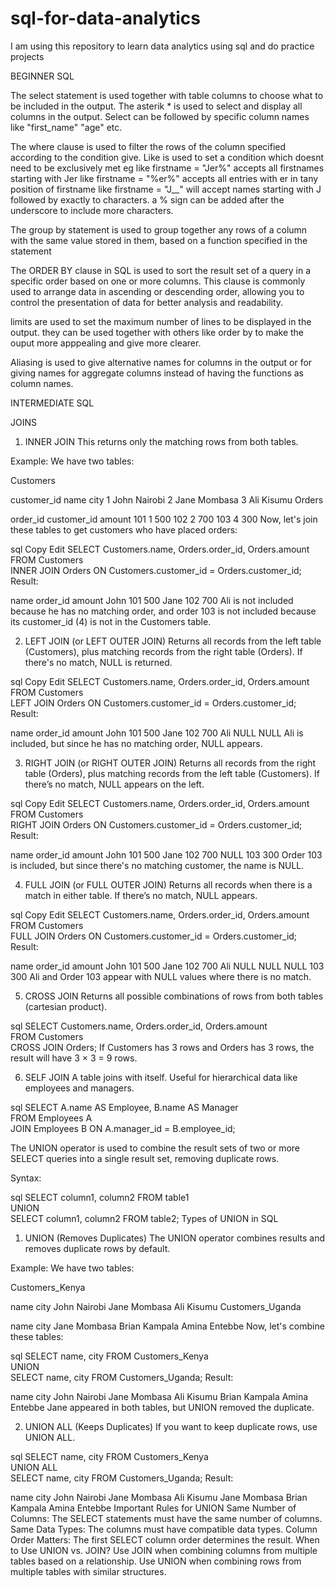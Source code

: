 # sql-for-data-analytics
I am using this repository to learn data analytics using sql and do practice projects

BEGINNER SQL

The select statement is used together with table columns to choose what to be included in the output. The asterik * is used to select and display all columns in the output. Select can be followed by specific column names like "first_name" "age" etc.

The where clause is used to filter the rows of the column specified according to the condition give. 
Like is used to set a condition which doesnt need to be exclusively met
eg like firstname = "Jer%" accepts all firstnames starting with Jer
like firstname = "%er%" accepts all entries with er in tany position of firstname
like firstname = "J__" will accept names starting with J followed by exactly to characters. 
a % sign can be added after the underscore to include more characters.

The group by statement is used to group together any rows of a column with the same value stored in 
them, based on a function specified in the statement

The ORDER BY clause in SQL is used to sort the result set of a query in a specific order based on one 
or more columns. This clause is commonly used to arrange data in ascending or descending order, 
allowing you to control the presentation of data for better analysis and readability.


limits are used to set the maximum number of lines to be displayed in the output. they can be 
used together with others like order by to make the ouput more apppealing and give more clearer.

Aliasing is used to give alternative names for columns in the output or for giving names for 
aggregate columns instead of having the functions as column names.


INTERMEDIATE SQL

JOINS
1. INNER JOIN
This returns only the matching rows from both tables.

Example:
We have two tables:

Customers

customer_id	name	city
1	John	Nairobi
2	Jane	Mombasa
3	Ali	Kisumu
Orders

order_id	customer_id	amount
101	1	500
102	2	700
103	4	300
Now, let's join these tables to get customers who have placed orders:

sql
Copy
Edit
SELECT Customers.name, Orders.order_id, Orders.amount  
FROM Customers  
INNER JOIN Orders ON Customers.customer_id = Orders.customer_id;
Result:

name	order_id	amount
John	101	500
Jane	102	700
Ali is not included because he has no matching order, and order 103 is not included because its customer_id (4) is not in the Customers table.

2. LEFT JOIN (or LEFT OUTER JOIN)
Returns all records from the left table (Customers), plus matching records from the right table (Orders). If there's no match, NULL is returned.

sql
Copy
Edit
SELECT Customers.name, Orders.order_id, Orders.amount  
FROM Customers  
LEFT JOIN Orders ON Customers.customer_id = Orders.customer_id;
Result:

name	order_id	amount
John	101	500
Jane	102	700
Ali	NULL	NULL
Ali is included, but since he has no matching order, NULL appears.

3. RIGHT JOIN (or RIGHT OUTER JOIN)
Returns all records from the right table (Orders), plus matching records from the left table (Customers). If there’s no match, NULL appears on the left.

sql
Copy
Edit
SELECT Customers.name, Orders.order_id, Orders.amount  
FROM Customers  
RIGHT JOIN Orders ON Customers.customer_id = Orders.customer_id;
Result:

name	order_id	amount
John	101	500
Jane	102	700
NULL	103	300
Order 103 is included, but since there's no matching customer, the name is NULL.

4. FULL JOIN (or FULL OUTER JOIN)
Returns all records when there is a match in either table. If there’s no match, NULL appears.

sql
Copy
Edit
SELECT Customers.name, Orders.order_id, Orders.amount  
FROM Customers  
FULL JOIN Orders ON Customers.customer_id = Orders.customer_id;
Result:

name	order_id	amount
John	101	500
Jane	102	700
Ali	NULL	NULL
NULL	103	300
Ali and Order 103 appear with NULL values where there is no match.

5. CROSS JOIN
Returns all possible combinations of rows from both tables (cartesian product).

sql
SELECT Customers.name, Orders.order_id, Orders.amount  
FROM Customers  
CROSS JOIN Orders;
If Customers has 3 rows and Orders has 3 rows, the result will have 3 × 3 = 9 rows.

6. SELF JOIN
A table joins with itself. Useful for hierarchical data like employees and managers.

sql
SELECT A.name AS Employee, B.name AS Manager  
FROM Employees A  
JOIN Employees B ON A.manager_id = B.employee_id;




The UNION operator is used to combine the result sets of two or more SELECT queries into a single result set, removing duplicate rows.

Syntax:

sql
SELECT column1, column2 FROM table1  
UNION  
SELECT column1, column2 FROM table2;
Types of UNION in SQL
1. UNION (Removes Duplicates)
The UNION operator combines results and removes duplicate rows by default.

Example:
We have two tables:

Customers_Kenya

name	city
John	Nairobi
Jane	Mombasa
Ali	Kisumu
Customers_Uganda

name	city
Jane	Mombasa
Brian	Kampala
Amina	Entebbe
Now, let's combine these tables:

sql
SELECT name, city FROM Customers_Kenya  
UNION  
SELECT name, city FROM Customers_Uganda;
Result:

name	city
John	Nairobi
Jane	Mombasa
Ali	Kisumu
Brian	Kampala
Amina	Entebbe
Jane appeared in both tables, but UNION removed the duplicate.

2. UNION ALL (Keeps Duplicates)
If you want to keep duplicate rows, use UNION ALL.

sql
SELECT name, city FROM Customers_Kenya  
UNION ALL  
SELECT name, city FROM Customers_Uganda;
Result:

name	city
John	Nairobi
Jane	Mombasa
Ali	Kisumu
Jane	Mombasa
Brian	Kampala
Amina	Entebbe
Important Rules for UNION
Same Number of Columns: The SELECT statements must have the same number of columns.
Same Data Types: The columns must have compatible data types.
Column Order Matters: The first SELECT column order determines the result.
When to Use UNION vs. JOIN?
Use JOIN when combining columns from multiple tables based on a relationship.
Use UNION when combining rows from multiple tables with similar structures.
